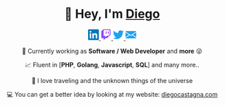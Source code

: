 <div align="center">
<h1>👋 Hey, I'm <a href="https://www.diegocastagna.com/en/">Diego</a></h1>
<p>
    <a href="https://www.linkedin.com/in/diegocastagna/">
        <img alt="Linkedin" width="25px" src="/images/linkedin.svg"/>
    </a>
    <a href="https://www.twitch.tv/unwishingmoon">
        <img alt="Twitch" width="25px" src="/images/twitch.svg"/>
    </a>
    <a href="https://twitter.com/_diegocastagna">
        <img alt="Twitter" width="25px" src="/images/twitter.svg"/>
    </a>
    <a href="mailto:&#100;&#105;&#101;&#103;&#111;&#064;&#100;&#105;&#101;&#103;&#111;&#099;&#097;&#115;&#116;&#097;&#103;&#110;&#097;&#046;&#099;&#111;&#109;">
        <img alt="Email" width="25px" src="/images/email.svg"/>
    </a>
</p>

🔭 Currently working as **Software / Web Developer** and **more** 😜

📈 Fluent in [**PHP**, **Golang**, **Javascript**, **SQL**] and many more..

🚀 I love traveling and the unknown things of the universe

💻 You can get a better idea by looking at my website: <a href="https://www.diegocastagna.com/en/">diegocastagna.com</a>

</div>
